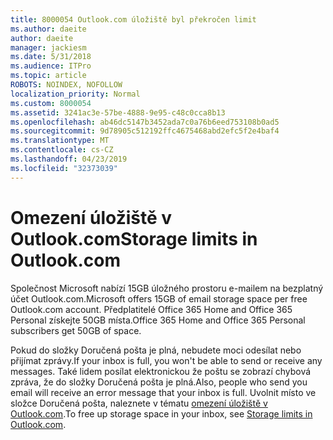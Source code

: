 ```yaml
---
title: 8000054 Outlook.com úložiště byl překročen limit
ms.author: daeite
author: daeite
manager: jackiesm
ms.date: 5/31/2018
ms.audience: ITPro
ms.topic: article
ROBOTS: NOINDEX, NOFOLLOW
localization_priority: Normal
ms.custom: 8000054
ms.assetid: 3241ac3e-57be-4888-9e95-c48c0cca8b13
ms.openlocfilehash: ab46dc5147b3452ada7c0a76b6eed753108b0ad5
ms.sourcegitcommit: 9d78905c512192ffc4675468abd2efc5f2e4baf4
ms.translationtype: MT
ms.contentlocale: cs-CZ
ms.lasthandoff: 04/23/2019
ms.locfileid: "32373039"
---
```

# <a name="storage-limits-in-outlookcom"></a><span data-ttu-id="b4a16-102">Omezení úložiště v Outlook.com</span><span class="sxs-lookup"><span data-stu-id="b4a16-102">Storage limits in Outlook.com</span></span>

<span data-ttu-id="b4a16-103">Společnost Microsoft nabízí 15GB úložného prostoru e-mailem na bezplatný účet Outlook.com.</span><span class="sxs-lookup"><span data-stu-id="b4a16-103">Microsoft offers 15GB of email storage space per free Outlook.com account.</span></span> <span data-ttu-id="b4a16-104">Předplatitelé Office 365 Home and Office 365 Personal získejte 50GB místa.</span><span class="sxs-lookup"><span data-stu-id="b4a16-104">Office 365 Home and Office 365 Personal subscribers get 50GB of space.</span></span>
  
<span data-ttu-id="b4a16-105">Pokud do složky Doručená pošta je plná, nebudete moci odesílat nebo přijímat zprávy.</span><span class="sxs-lookup"><span data-stu-id="b4a16-105">If your inbox is full, you won't be able to send or receive any messages.</span></span> <span data-ttu-id="b4a16-106">Také lidem posílat elektronickou že poštu se zobrazí chybová zpráva, že do složky Doručená pošta je plná.</span><span class="sxs-lookup"><span data-stu-id="b4a16-106">Also, people who send you email will receive an error message that your inbox is full.</span></span> <span data-ttu-id="b4a16-107">Uvolnit místo ve složce Doručená pošta, naleznete v tématu [omezení úložiště v Outlook.com](https://go.microsoft.com/fwlink/p/?linkid=2001900&amp;clcid=0x409).</span><span class="sxs-lookup"><span data-stu-id="b4a16-107">To free up storage space in your inbox, see [Storage limits in Outlook.com](https://go.microsoft.com/fwlink/p/?linkid=2001900&amp;clcid=0x409).</span></span>
  

